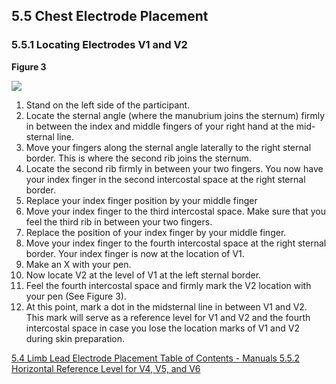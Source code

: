 ## 5.5 Chest Electrode Placement

### 5.5.1 Locating Electrodes V1 and V2

**Figure 3**

<div class="center">
  <img src=":images_path:/ecg-03.png">
</div>

1. Stand on the left side of the participant.
2. Locate the sternal angle (where the manubrium joins the sternum) firmly in between the index and middle fingers of your right hand at the mid-sternal
line.
3. Move your fingers along the sternal angle laterally to the right sternal border. This is where the second rib joins the sternum.
4. Locate the second rib firmly in between your two fingers. You now have your index finger in the second intercostal space at the right sternal border.
5. Replace your index finger position by your middle finger
6. Move your index finger to the third intercostal space. Make sure that you feel the third rib in between your two fingers.
7. Replace the position of your index finger by your middle finger.
8. Move your index finger to the fourth intercostal space at the right sternal border. Your index finger is now at the location of V1.
9. Make an X with your pen.
10. Now locate V2 at the level of V1 at the left sternal border.
11. Feel the fourth intercostal space and  firmly mark the V2 location with your pen (See Figure 3).
12. At this point, mark a dot in the midsternal line in between V1 and V2. This mark will serve as a reference level for V1 and V2 and the fourth intercostal space in case you lose the location marks of V1 and V2 during skin preparation.


<div class="center">
<div class="btn-group">
  <a href=":pages_path:/manuals/ecg/5-04-limb-lead-placement.md" class="btn btn-default">
    <span class="glyphicon glyphicon-chevron-left"></span>
    5.4 Limb Lead Electrode Placement
  </a>

  <a href=":pages_path:/manuals/manual-toc.md" class="btn btn-default">
    <span class="glyphicon glyphicon-chevron-up"></span>
    Table of Contents - Manuals
  </a>

  <a href=":pages_path:/manuals/ecg/5-05-02-00-horizontal-reference.md" class="btn btn-success">
    5.5.2 Horizontal Reference Level for V4, V5, and V6
    <span class="glyphicon glyphicon-chevron-right"></span>
  </a>
</div>
</div>
